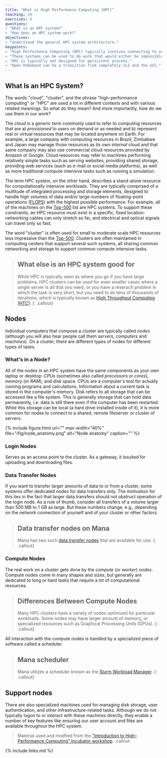 ```yaml
---
title: "What is High Performance Computing (HPC)"
teaching: 20
exercises: 0
questions:
- "What is an HPC system?"
- "How does an HPC system work?"
objectives:
- "Understand the general HPC system architecture."
keypoints:
- "High Performance Computing (HPC) typically involves connecting to very large computing systems elsewhere in the world."
- "These systems can be used to do work that would either be impossible or much slower on smaller systems."
- "HPC is typically not designed for persistent process."
- "Open OnDemand can be a transition from completely CLI and the GUI."
---
```



## What Is an HPC System?

The words "cloud", "cluster", and the phrase "high-performance computing" or
"HPC" are used a lot in different contexts and with various related meanings.
So what do they mean? And more importantly, how do we use them in our work?

The *cloud* is a generic term commonly used to refer to computing resources
that are a) *provisioned* to users on demand or as needed and b) represent real
or *virtual* resources that may be located anywhere on Earth. For example, a
large company with computing resources in Brazil, Zimbabwe and Japan may manage
those resources as its own *internal* cloud and that same company may also
use commercial cloud resources provided by Amazon or Google. Cloud
resources may refer to machines performing relatively simple tasks such as
serving websites, providing shared storage, providing web services (such as
e-mail or social media platforms), as well as more traditional compute
intensive tasks such as running a simulation.

The term *HPC system*, on the other hand, describes a stand-alone resource for
computationally intensive workloads. They are typically comprised of a
multitude of integrated processing and storage elements, designed to handle
high volumes of data and/or large numbers of floating-point operations
([FLOPS](https://en.wikipedia.org/wiki/FLOPS)) with the highest possible
performance. For example, all of the machines on the
[Top-500](https://www.top500.org) list are HPC systems. To support these
constraints, an HPC resource must exist in a specific, fixed location:
networking cables can only stretch so far, and electrical and optical signals
can travel only so fast.

The word "cluster" is often used for small to moderate scale HPC resources less
impressive than the [Top-500](https://www.top500.org). Clusters are often
maintained in computing centers that support several such systems, all sharing
common networking and storage to support common compute intensive tasks.

> ## What else is an HPC system good for
>
> While HPC is typically seen as where you go if you have large problems, HPC 
> clusters can be used for even smaller cases where a single server is all that you need,
> or you have a reserach problem in which the task is very short, but you need to do tens 
> of thousands of iterations, which is typically known as 
> [High Throughput Computing (HTC)](https://en.wikipedia.org/wiki/High-throughput_computing).
{: .callout}

## Nodes
Individual computers that compose a cluster are typically called *nodes*
(although you will also hear people call them *servers*, *computers* and
*machines*). On a cluster, there are different types of nodes for different
types of tasks.

### What's in a Node?

All of the nodes in an HPC system have the same components as your own laptop
or desktop: *CPUs* (sometimes also called *processors* or *cores*), *memory*
(or *RAM*), and *disk* space. CPUs are a computer's tool for actually running
programs and calculations. Information about a current task is stored in the
computer's memory. Disk refers to all storage that can be accessed like a file
system. This is generally storage that can hold data permanently, i.e. data is
still there even if the computer has been restarted. While this storage can be
local (a hard drive installed inside of it), it is more common for nodes to
connect to a shared, remote fileserver or cluster of servers.

{% include figure.html url="" max-width="40%"
   file="/fig/node_anatomy.png"
   alt="Node anatomy" caption="" %}


### Login Nodes
Serves as an access point to the cluster. As a gateway, 
it issuited for uploading and downloading files. 

### Data Transfer Nodes
If you want to transfer larger amounts of data to or from a cluster, some
systems offer dedicated nodes for data transfers only. The motivation for
this lies in the fact that larger data transfers should not obstruct
operation of the login node. As a rule of thumb, consider all transfers of 
a volume larger than 500 MB to 1 GB as large. But these numbers change, 
e.g., depending on the network connection of yourself and of your cluster 
or other factors.
> ## Data transfer nodes on Mana
>
> Mana has two such 
> [data transfer nodes](https://www.hawaii.edu/bwiki/display/HPC/Data+transfer+Questions) 
> that are available for use.
{: .callout}

### Compute Nodes
The real work on a cluster gets done by the *compute* (or *worker*) *nodes*.
Compute nodes come in many shapes and sizes, but generally are dedicated to long
or hard tasks that require a lot of computational resources.

> ## Differences Between Compute Nodes
>
> Many HPC clusters have a variety of nodes optimized for particular workloads.
> Some nodes may have larger amount of memory, or specialized resources such as
> Graphical Processing Units (GPUs).
{: .callout}

All interaction with the compute nodes is handled by a specialized piece of
software called a scheduler.
> ## Mana scheduler 
>
> Mana utilizes a scheduler known as the 
> [Slurm Workload Manager](https://slurm.schedmd.com/overview.html).
{: .callout}


## Support nodes
There are also specialized machines used for managing disk storage, user
authentication, and other infrastructure-related tasks. Although we do not
typically logon to or interact with these machines directly, they enable a
number of key features like ensuring our user account and files are available
throughout the HPC system.



> Material used and modfied from the 
> ["Introduction to High-Performance Computing" Incubator workshop](https://carpentries-incubator.github.io/hpc-intro/).
.callout


{% include links.md %}
